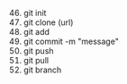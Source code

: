 46. git init 
47. git clone (url)
48. git add
49. git commit -m "message"
50. git push
51. git pull 
52. git branch 